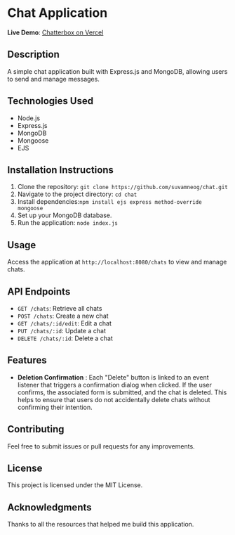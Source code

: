 # Chat Application
**Live Demo**: [Chatterbox on Vercel](https://chat-ashen-rho.vercel.app/)
## Description
A simple chat application built with Express.js and MongoDB, allowing users to send and manage messages.

## Technologies Used
- Node.js
- Express.js
- MongoDB
- Mongoose
- EJS

## Installation Instructions
1. Clone the repository: `git clone https://github.com/suvamneog/chat.git`
2. Navigate to the project directory: `cd chat`
3. Install dependencies:`npm install ejs express method-override mongoose`
4. Set up your MongoDB database.
5. Run the application: `node index.js`

## Usage
Access the application at `http://localhost:8080/chats` to view and manage chats.

## API Endpoints
- `GET /chats`: Retrieve all chats
- `POST /chats`: Create a new chat
- `GET /chats/:id/edit`: Edit a chat
- `PUT /chats/:id`: Update a chat
- `DELETE /chats/:id`: Delete a chat


## Features
-  **Deletion Confirmation** : Each "Delete" button is linked to an event listener that triggers a confirmation dialog when clicked. If the user confirms, the associated form is submitted, and the chat is deleted. This helps to ensure that users do not accidentally delete chats without confirming their intention.


## Contributing
Feel free to submit issues or pull requests for any improvements.

## License
This project is licensed under the MIT License.

## Acknowledgments
Thanks to all the resources that helped me build this application.